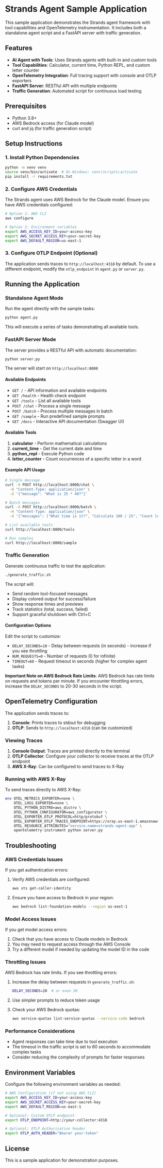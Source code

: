 # Strands Agent Sample Application

This sample application demonstrates the Strands agent framework with tool capabilities and OpenTelemetry instrumentation. It includes both a standalone agent script and a FastAPI server with traffic generation.

## Features

- **AI Agent with Tools**: Uses Strands agents with built-in and custom tools
- **Tool Capabilities**: Calculator, current time, Python REPL, and custom letter counter
- **OpenTelemetry Integration**: Full tracing support with console and OTLP exporters
- **FastAPI Server**: RESTful API with multiple endpoints
- **Traffic Generation**: Automated script for continuous load testing

## Prerequisites

- Python 3.8+
- AWS Bedrock access (for Claude model)
- curl and jq (for traffic generation script)

## Setup Instructions

### 1. Install Python Dependencies

```bash
python -m venv venv
source venv/bin/activate  # On Windows: venv\Scripts\activate
pip install -r requirements.txt
```

### 2. Configure AWS Credentials

The Strands agent uses AWS Bedrock for the Claude model. Ensure you have AWS credentials configured:

```bash
# Option 1: AWS CLI
aws configure

# Option 2: Environment variables
export AWS_ACCESS_KEY_ID=your-access-key
export AWS_SECRET_ACCESS_KEY=your-secret-key
export AWS_DEFAULT_REGION=us-east-1
```

### 3. Configure OTLP Endpoint (Optional)

The application sends traces to `http://localhost:4318` by default. To use a different endpoint, modify the `otlp_endpoint` in `agent.py` or `server.py`.

## Running the Application

### Standalone Agent Mode

Run the agent directly with the sample tasks:

```bash
python agent.py
```

This will execute a series of tasks demonstrating all available tools.

### FastAPI Server Mode

The server provides a RESTful API with automatic documentation:

```bash
python server.py
```

The server will start on `http://localhost:8000`

#### Available Endpoints

- `GET /` - API information and available endpoints
- `GET /health` - Health check endpoint
- `GET /tools` - List all available tools
- `POST /chat` - Process a single message
- `POST /batch` - Process multiple messages in batch
- `GET /sample` - Run predefined sample prompts
- `GET /docs` - Interactive API documentation (Swagger UI)

#### Available Tools

1. **calculator** - Perform mathematical calculations
2. **current_time** - Get the current date and time
3. **python_repl** - Execute Python code
4. **letter_counter** - Count occurrences of a specific letter in a word

#### Example API Usage

```bash
# Single message
curl -X POST http://localhost:8000/chat \
  -H "Content-Type: application/json" \
  -d '{"message": "What is 25 * 40?"}'

# Batch messages
curl -X POST http://localhost:8000/batch \
  -H "Content-Type: application/json" \
  -d '{"messages": ["What time is it?", "Calculate 100 / 25", "Count letter e in elephant"]}'

# List available tools
curl http://localhost:8000/tools

# Run samples
curl http://localhost:8000/sample
```

### Traffic Generation

Generate continuous traffic to test the application:

```bash
./generate_traffic.sh
```

The script will:
- Send random tool-focused messages
- Display colored output for success/failure
- Show response times and previews
- Track statistics (total, success, failed)
- Support graceful shutdown with Ctrl+C

#### Configuration Options

Edit the script to customize:
- `DELAY_SECONDS=10` - Delay between requests (in seconds) - increase if you see throttling
- `NUM_REQUESTS=0` - Number of requests (0 for infinite)
- `TIMEOUT=60` - Request timeout in seconds (higher for complex agent tasks)

**Important Note on AWS Bedrock Rate Limits**: AWS Bedrock has rate limits on requests and tokens per minute. If you encounter throttling errors, increase the `DELAY_SECONDS` to 20-30 seconds in the script.

## OpenTelemetry Configuration

The application sends traces to:

1. **Console**: Prints traces to stdout for debugging
2. **OTLP**: Sends to `http://localhost:4318` (can be customized)

### Viewing Traces

1. **Console Output**: Traces are printed directly to the terminal
2. **OTLP Collector**: Configure your collector to receive traces at the OTLP endpoint
3. **AWS X-Ray**: Can be configured to send traces to X-Ray

### Running with AWS X-Ray

To send traces directly to AWS X-Ray:

```bash
env OTEL_METRICS_EXPORTER=none \
    OTEL_LOGS_EXPORTER=none \
    OTEL_PYTHON_DISTRO=aws_distro \
    OTEL_PYTHON_CONFIGURATOR=aws_configurator \
    OTEL_EXPORTER_OTLP_PROTOCOL=http/protobuf \
    OTEL_EXPORTER_OTLP_TRACES_ENDPOINT=https://xray.us-east-1.amazonaws.com/v1/traces \
    OTEL_RESOURCE_ATTRIBUTES="service.name=strands-agent-app" \
    opentelemetry-instrument python server.py
```

## Troubleshooting

### AWS Credentials Issues

If you get authentication errors:

1. Verify AWS credentials are configured:
   ```bash
   aws sts get-caller-identity
   ```

2. Ensure you have access to Bedrock in your region:
   ```bash
   aws bedrock list-foundation-models --region us-east-1
   ```

### Model Access Issues

If you get model access errors:

1. Check that you have access to Claude models in Bedrock
2. You may need to request access through the AWS Console
3. Try a different model if needed by updating the model ID in the code

### Throttling Issues

AWS Bedrock has rate limits. If you see throttling errors:

1. Increase the delay between requests in `generate_traffic.sh`:
   ```bash
   DELAY_SECONDS=20  # or even 30
   ```

2. Use simpler prompts to reduce token usage

3. Check your AWS Bedrock quotas:
   ```bash
   aws service-quotas list-service-quotas --service-code bedrock
   ```

### Performance Considerations

- Agent responses can take time due to tool execution
- The timeout in the traffic script is set to 60 seconds to accommodate complex tasks
- Consider reducing the complexity of prompts for faster responses

## Environment Variables

Configure the following environment variables as needed:

```bash
# AWS Configuration (if not using AWS CLI)
export AWS_ACCESS_KEY_ID=your-access-key
export AWS_SECRET_ACCESS_KEY=your-secret-key
export AWS_DEFAULT_REGION=us-east-1

# Optional: Custom OTLP endpoint
export OTLP_ENDPOINT=http://your-collector:4318

# Optional: OTLP Authorization header
export OTLP_AUTH_HEADER="Bearer your-token"
```

## License

This is a sample application for demonstration purposes.
